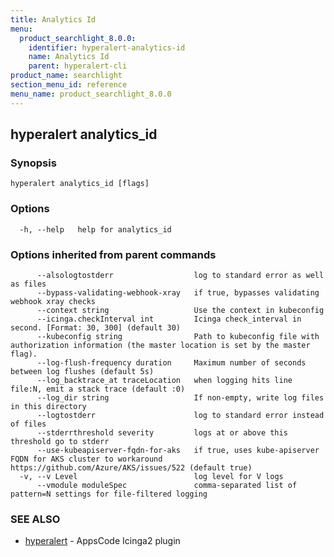 ```yaml
---
title: Analytics Id
menu:
  product_searchlight_8.0.0:
    identifier: hyperalert-analytics-id
    name: Analytics Id
    parent: hyperalert-cli
product_name: searchlight
section_menu_id: reference
menu_name: product_searchlight_8.0.0
---
```


## hyperalert analytics_id



### Synopsis



```
hyperalert analytics_id [flags]
```

### Options

```
  -h, --help   help for analytics_id
```

### Options inherited from parent commands

```
      --alsologtostderr                  log to standard error as well as files
      --bypass-validating-webhook-xray   if true, bypasses validating webhook xray checks
      --context string                   Use the context in kubeconfig
      --icinga.checkInterval int         Icinga check_interval in second. [Format: 30, 300] (default 30)
      --kubeconfig string                Path to kubeconfig file with authorization information (the master location is set by the master flag).
      --log-flush-frequency duration     Maximum number of seconds between log flushes (default 5s)
      --log_backtrace_at traceLocation   when logging hits line file:N, emit a stack trace (default :0)
      --log_dir string                   If non-empty, write log files in this directory
      --logtostderr                      log to standard error instead of files
      --stderrthreshold severity         logs at or above this threshold go to stderr
      --use-kubeapiserver-fqdn-for-aks   if true, uses kube-apiserver FQDN for AKS cluster to workaround https://github.com/Azure/AKS/issues/522 (default true)
  -v, --v Level                          log level for V logs
      --vmodule moduleSpec               comma-separated list of pattern=N settings for file-filtered logging
```

### SEE ALSO

* [hyperalert](/products/searchlight/8.0.0/reference/hyperalert/hyperalert)	 - AppsCode Icinga2 plugin


